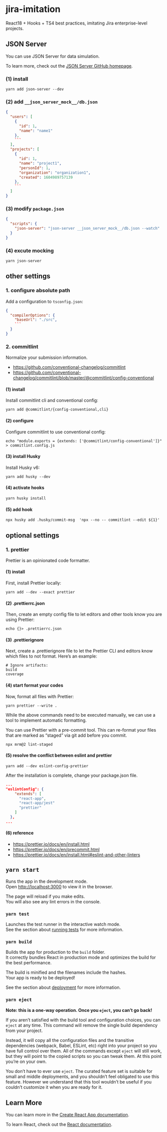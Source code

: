 # jira-imitation

React18 + Hooks + TS4 best practices, imitating Jira enterprise-level projects.

## JSON Server

You can use JSON Server for data simulation.

To learn more, check out the [JSON Server GitHub homepage](https://github.com/typicode/json-server).

### (1) install

```shell
yarn add json-server --dev
```

### (2) add `__json_server_mock__/db.json`

```json
{
  "users": [
    {
      "id": 1,
      "name": "name1"
    },
    ```
  ],
  "projects": [
    {
      "id": 1,
      "name": "project1",
      "personId": 1,
      "organization": "organization1",
      "created": 1604989757139
    },
    ```
  ]
}
```

### (3) modify `package.json`

```json
{
  "scripts": {
    "json-server": "json-server __json_server_mock__/db.json --watch"
  }
}
```

### (4) excute mocking

```shell
yarn json-server
```

## other settings

### 1. configure absolute path

Add a configuration to `tsconfig.json`:

```json
{
  "compilerOptions": {
    "baseUrl": "./src",
    ```
  }
}
```

### 2. commitlint

Normalize your submission information.

- https://github.com/conventional-changelog/commitlint
- https://github.com/conventional-changelog/commitlint/blob/master/@commitlint/config-conventional

#### (1) install

Install commitlint cli and conventional config:

```shell
yarn add @commitlint/{config-conventional,cli}
```

#### (2) configure

Configure commitlint to use conventional config:

```shell
echo "module.exports = {extends: ['@commitlint/config-conventional']}" > commitlint.config.js
```

#### (3) install Husky

Install Husky v6:

```shell
yarn add husky --dev
```

#### (4) activate hooks

```shell
yarn husky install
```

#### (5) add hook

```shell
npx husky add .husky/commit-msg  'npx --no -- commitlint --edit ${1}'
```

## optional settings

### 1. prettier

Prettier is an opinionated code formatter.

#### (1) install

First, install Prettier locally:

```shell
yarn add --dev --exact prettier
```

#### (2) .prettierrc.json

Then, create an empty config file to let editors and other tools know you are using Prettier:

```shell
echo {}> .prettierrc.json
```

#### (3) .prettierignore

Next, create a .prettierignore file to let the Prettier CLI and editors know which files to not format. Here’s an example:

```
# Ignore artifacts:
build
coverage
```

#### (4) start format your codes

Now, format all files with Prettier:

```shell
yarn prettier --write .
```

While the above commands need to be executed manually, we can use a tool to implement automatic formatting.

You can use Prettier with a pre-commit tool. This can re-format your files that are marked as “staged” via git add before you commit.

```shell
npx mrm@2 lint-staged
```

#### (5) resolve the conflict between eslint and prettier

```shell
yarn add --dev eslint-config-prettier
```

After the installation is complete, change your package.json file.

```json
...
"eslintConfig": {
    "extends": [
      "react-app",
      "react-app/jest"
      "prettier"
    ]
  },
...
```

#### (6) reference

- https://prettier.io/docs/en/install.html
- https://prettier.io/docs/en/precommit.html
- https://prettier.io/docs/en/install.html#eslint-and-other-linters

## `yarn start`

Runs the app in the development mode.\
Open [http://localhost:3000](http://localhost:3000) to view it in the browser.

The page will reload if you make edits.\
You will also see any lint errors in the console.

### `yarn test`

Launches the test runner in the interactive watch mode.\
See the section about [running tests](https://facebook.github.io/create-react-app/docs/running-tests) for more information.

### `yarn build`

Builds the app for production to the `build` folder.\
It correctly bundles React in production mode and optimizes the build for the best performance.

The build is minified and the filenames include the hashes.\
Your app is ready to be deployed!

See the section about [deployment](https://facebook.github.io/create-react-app/docs/deployment) for more information.

### `yarn eject`

**Note: this is a one-way operation. Once you `eject`, you can’t go back!**

If you aren’t satisfied with the build tool and configuration choices, you can `eject` at any time. This command will remove the single build dependency from your project.

Instead, it will copy all the configuration files and the transitive dependencies (webpack, Babel, ESLint, etc) right into your project so you have full control over them. All of the commands except `eject` will still work, but they will point to the copied scripts so you can tweak them. At this point you’re on your own.

You don’t have to ever use `eject`. The curated feature set is suitable for small and middle deployments, and you shouldn’t feel obligated to use this feature. However we understand that this tool wouldn’t be useful if you couldn’t customize it when you are ready for it.

## Learn More

You can learn more in the [Create React App documentation](https://facebook.github.io/create-react-app/docs/getting-started).

To learn React, check out the [React documentation](https://reactjs.org/).
